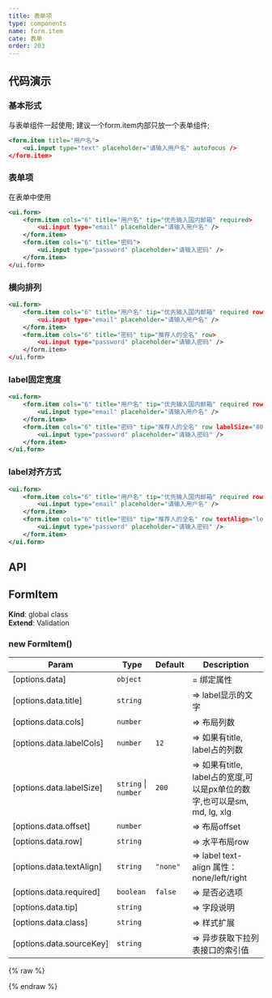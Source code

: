 ```yaml
---
title: 表单项
type: components
name: form.item
cate: 表单
order: 203
---
```


## 代码演示

### 基本形式

与表单组件一起使用; 建议一个form.item内部只放一个表单组件;

<!-- demo_start -->
<div class="m-example"></div>

```xml
<form.item title="用户名">
    <ui.input type="text" placeholder="请输入用户名" autofocus />
</form.item>
```
<!-- demo_end -->

### 表单项

在表单中使用

<!-- demo_start -->
<div class="m-example"></div>

```xml
<ui.form>
    <form.item cols="6" title="用户名" tip="优先输入国内邮箱" required>
        <ui.input type="email" placeholder="请输入用户名" />
    </form.item>
    <form.item cols="6" title="密码">
        <ui.input type="password" placeholder="请输入密码" />
    </form.item>
</ui.form>
```
<!-- demo_end -->

### 横向排列

<!-- demo_start -->
<div class="m-example"></div>

```xml
<ui.form>
    <form.item cols="6" title="用户名" tip="优先输入国内邮箱" required row>
        <ui.input type="email" placeholder="请输入用户名" />
    </form.item>
    <form.item cols="6" title="密码" tip="推荐人的全名" row>
        <ui.input type="password" placeholder="请输入密码" />
    </form.item>
</ui.form>
```
<!-- demo_end -->

### label固定宽度

<!-- demo_start -->
<div class="m-example"></div>

```xml
<ui.form>
    <form.item cols="6" title="用户名" tip="优先输入国内邮箱" required row labelSize="80px">
        <ui.input type="email" placeholder="请输入用户名" />
    </form.item>
    <form.item cols="6" title="密码" tip="推荐人的全名" row labelSize="80px">
        <ui.input type="password" placeholder="请输入密码" />
    </form.item>
</ui.form>
```
<!-- demo_end -->

### label对齐方式

<!-- demo_start -->
<div class="m-example"></div>

```xml
<ui.form>
    <form.item cols="6" title="用户名" tip="优先输入国内邮箱" required row textAlign="left">
        <ui.input type="email" placeholder="请输入用户名" />
    </form.item>
    <form.item cols="6" title="密码" tip="推荐人的全名" row textAlign="left">
        <ui.input type="password" placeholder="请输入密码" />
    </form.item>
</ui.form>
```
<!-- demo_end -->
## API
<a name="FormItem"></a>

## FormItem
**Kind**: global class  
**Extend**: Validation  
<a name="new_FormItem_new"></a>

### new FormItem()

| Param | Type | Default | Description |
| --- | --- | --- | --- |
| [options.data] | <code>object</code> |  | = 绑定属性 |
| [options.data.title] | <code>string</code> |  | => label显示的文字 |
| [options.data.cols] | <code>number</code> |  | => 布局列数 |
| [options.data.labelCols] | <code>number</code> | <code>12</code> | => 如果有title, label占的列数 |
| [options.data.labelSize] | <code>string</code> &#124; <code>number</code> | <code>200</code> | => 如果有title, label占的宽度,可以是px单位的数字,也可以是sm, md, lg, xlg |
| [options.data.offset] | <code>number</code> |  | => 布局offset |
| [options.data.row] | <code>string</code> |  | => 水平布局row |
| [options.data.textAlign] | <code>string</code> | <code>&quot;none&quot;</code> | => label text-align 属性：none/left/right |
| [options.data.required] | <code>boolean</code> | <code>false</code> | => 是否必选项 |
| [options.data.tip] | <code>string</code> |  | => 字段说明 |
| [options.data.class] | <code>string</code> |  | => 样式扩展 |
| [options.data.sourceKey] | <code>string</code> |  | => 异步获取下拉列表接口的索引值 |


{% raw %}
<script>
var index = 0;

    (function(index) {
      var template = NEKUI._.multiline(function(){/*
      
<form.item title="用户名">
    <ui.input type="text" placeholder="请输入用户名" autofocus />
</form.item>

      */});
      var component = new NEKUI.Component({template: template});
      component.$inject(document.querySelectorAll('.m-example')[index]);
    })(index++);
    
    (function(index) {
      var template = NEKUI._.multiline(function(){/*
      
<ui.form>
    <form.item cols="6" title="用户名" tip="优先输入国内邮箱" required>
        <ui.input type="email" placeholder="请输入用户名" />
    </form.item>
    <form.item cols="6" title="密码">
        <ui.input type="password" placeholder="请输入密码" />
    </form.item>
</ui.form>

      */});
      var component = new NEKUI.Component({template: template});
      component.$inject(document.querySelectorAll('.m-example')[index]);
    })(index++);
    
    (function(index) {
      var template = NEKUI._.multiline(function(){/*
      
<ui.form>
    <form.item cols="6" title="用户名" tip="优先输入国内邮箱" required row>
        <ui.input type="email" placeholder="请输入用户名" />
    </form.item>
    <form.item cols="6" title="密码" tip="推荐人的全名" row>
        <ui.input type="password" placeholder="请输入密码" />
    </form.item>
</ui.form>

      */});
      var component = new NEKUI.Component({template: template});
      component.$inject(document.querySelectorAll('.m-example')[index]);
    })(index++);
    
    (function(index) {
      var template = NEKUI._.multiline(function(){/*
      
<ui.form>
    <form.item cols="6" title="用户名" tip="优先输入国内邮箱" required row labelSize="80px">
        <ui.input type="email" placeholder="请输入用户名" />
    </form.item>
    <form.item cols="6" title="密码" tip="推荐人的全名" row labelSize="80px">
        <ui.input type="password" placeholder="请输入密码" />
    </form.item>
</ui.form>

      */});
      var component = new NEKUI.Component({template: template});
      component.$inject(document.querySelectorAll('.m-example')[index]);
    })(index++);
    
    (function(index) {
      var template = NEKUI._.multiline(function(){/*
      
<ui.form>
    <form.item cols="6" title="用户名" tip="优先输入国内邮箱" required row textAlign="left">
        <ui.input type="email" placeholder="请输入用户名" />
    </form.item>
    <form.item cols="6" title="密码" tip="推荐人的全名" row textAlign="left">
        <ui.input type="password" placeholder="请输入密码" />
    </form.item>
</ui.form>

      */});
      var component = new NEKUI.Component({template: template});
      component.$inject(document.querySelectorAll('.m-example')[index]);
    })(index++);
    
</script>
{% endraw %}